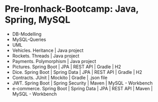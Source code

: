 # Pre-Ironhack-Bootcamp: Java, Spring, MySQL

- DB-Modelling
- MySQL-Queries
- UML
- Vehicles. Heritance | Java project
- Rockets. Threads | Java project
- Payments. Polymorphism | Java project
- Pictures. Spring Boot | JPA | REST API | Gradle | H2
- Dice. Spring Boot | Spring Data | JPA | REST API | Gradle | H2
- Contracts. JUnit | Mockito | Gradle | .json file
- JWT. Spring Boot | Spring Security | Maven | MySQL - Workbench
- e-commerce. Spring Boot | Spring Data | JPA | REST API | Maven | MySQL - Workbench
